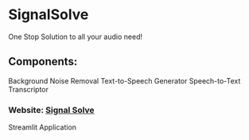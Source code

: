 # SignalSolve
One Stop Solution to all your audio need!

## Components:
Background Noise Removal
Text-to-Speech Generator
Speech-to-Text Transcriptor

### Website: [Signal Solve](https://signalsolve.streamlit.app/)
Streamlit Application
